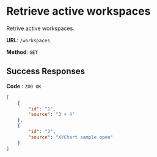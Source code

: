 # Retrieve active workspaces

Retrive active workspaces.

**URL**: `/workspaces`

**Method**: `GET`

## Success Responses

**Code** : `200 OK`

```json
[
	{
		"id": "1",
		"source": "3 + 4"
	},
	{
		"id": "2",
		"source": "XYChart sample open"
	}
]
```
